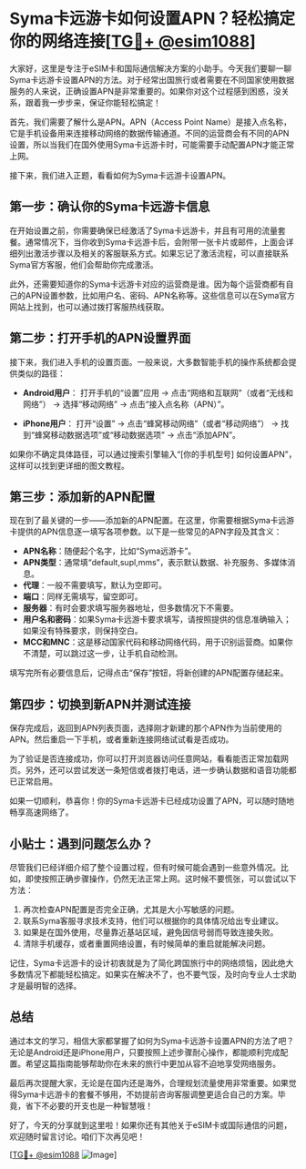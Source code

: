 # Syma卡远游卡如何设置APN？轻松搞定你的网络连接[[TG💪+ @esim1088](https://t.me/s/esim1088)]

大家好，这里是专注于eSIM卡和国际通信解决方案的小助手。今天我们要聊一聊Syma卡远游卡设置APN的方法。对于经常出国旅行或者需要在不同国家使用数据服务的人来说，正确设置APN是非常重要的。如果你对这个过程感到困惑，没关系，跟着我一步步来，保证你能轻松搞定！

首先，我们需要了解什么是APN。APN（Access Point Name）是接入点名称，它是手机设备用来连接移动网络的数据传输通道。不同的运营商会有不同的APN设置，所以当我们在国外使用Syma卡远游卡时，可能需要手动配置APN才能正常上网。

接下来，我们进入正题，看看如何为Syma卡远游卡设置APN。

## **第一步：确认你的Syma卡远游卡信息**

在开始设置之前，你需要确保已经激活了Syma卡远游卡，并且有可用的流量套餐。通常情况下，当你收到Syma卡远游卡后，会附带一张卡片或邮件，上面会详细列出激活步骤以及相关的客服联系方式。如果忘记了激活流程，可以直接联系Syma官方客服，他们会帮助你完成激活。

此外，还需要知道你的Syma卡远游卡对应的运营商是谁。因为每个运营商都有自己的APN设置参数，比如用户名、密码、APN名称等。这些信息可以在Syma官方网站上找到，也可以通过拨打客服热线获取。

## **第二步：打开手机的APN设置界面**

接下来，我们进入手机的设置页面。一般来说，大多数智能手机的操作系统都会提供类似的路径：

- **Android用户**：
  打开手机的“设置”应用 → 点击“网络和互联网”（或者“无线和网络”） → 选择“移动网络” → 点击“接入点名称（APN）”。

- **iPhone用户**：
  打开“设置” → 点击“蜂窝移动网络”（或者“移动网络”） → 找到“蜂窝移动数据选项”或“移动数据选项” → 点击“添加APN”。

如果你不确定具体路径，可以通过搜索引擎输入“[你的手机型号] 如何设置APN”，这样可以找到更详细的图文教程。

## **第三步：添加新的APN配置**

现在到了最关键的一步——添加新的APN配置。在这里，你需要根据Syma卡远游卡提供的APN信息逐一填写各项参数。以下是一些常见的APN字段及其含义：

- **APN名称**：随便起个名字，比如“Syma远游卡”。
- **APN类型**：通常填“default,supl,mms”，表示默认数据、补充服务、多媒体消息。
- **代理**：一般不需要填写，默认为空即可。
- **端口**：同样无需填写，留空即可。
- **服务器**：有时会要求填写服务器地址，但多数情况下不需要。
- **用户名和密码**：如果Syma卡远游卡要求填写，请按照提供的信息准确输入；如果没有特殊要求，则保持空白。
- **MCC和MNC**：这是移动国家代码和移动网络代码，用于识别运营商。如果你不清楚，可以跳过这一步，让手机自动检测。

填写完所有必要信息后，记得点击“保存”按钮，将新创建的APN配置存储起来。

## **第四步：切换到新APN并测试连接**

保存完成后，返回到APN列表页面，选择刚才新建的那个APN作为当前使用的APN。然后重启一下手机，或者重新连接网络试试看是否成功。

为了验证是否连接成功，你可以打开浏览器访问任意网站，看看能否正常加载网页。另外，还可以尝试发送一条短信或者拨打电话，进一步确认数据和语音功能都已正常启用。

如果一切顺利，恭喜你！你的Syma卡远游卡已经成功设置了APN，可以随时随地畅享高速网络了。

## **小贴士：遇到问题怎么办？**

尽管我们已经详细介绍了整个设置过程，但有时候可能会遇到一些意外情况。比如，即使按照正确步骤操作，仍然无法正常上网。这时候不要慌张，可以尝试以下方法：

1. 再次检查APN配置是否完全正确，尤其是大小写敏感的问题。
2. 联系Syma客服寻求技术支持，他们可以根据你的具体情况给出专业建议。
3. 如果是在国外使用，尽量靠近基站区域，避免因信号弱而导致连接失败。
4. 清除手机缓存，或者重置网络设置，有时候简单的重启就能解决问题。

记住，Syma卡远游卡的设计初衷就是为了简化跨国旅行中的网络烦恼，因此绝大多数情况下都能轻松搞定。如果实在解决不了，也不要气馁，及时向专业人士求助才是最明智的选择。

## **总结**

通过本文的学习，相信大家都掌握了如何为Syma卡远游卡设置APN的方法了吧？无论是Android还是iPhone用户，只要按照上述步骤耐心操作，都能顺利完成配置。希望这篇指南能够帮助你在未来的旅行中更加从容不迫地享受网络服务。

最后再次提醒大家，无论是在国内还是海外，合理规划流量使用非常重要。如果觉得Syma卡远游卡的套餐不够用，不妨提前咨询客服调整更适合自己的方案。毕竟，省下不必要的开支也是一种智慧哦！

好了，今天的分享就到这里啦！如果你还有其他关于eSIM卡或国际通信的问题，欢迎随时留言讨论。咱们下次再见吧！

[[TG💪+ @esim1088](https://t.me/s/esim1088) ![Image](https://i.postimg.cc/4NQfJmqS/Snipaste-2025-05-13-00-14-12.png)]
